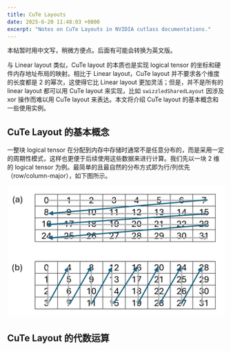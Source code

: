 ```yaml
---
title: CuTe Layouts
date: 2025-6-20 11:48:03 +0800
excerpt: "Notes on CuTe Layouts in NVIDIA cutlass documentations."
---
```


本帖暂时用中文写，稍微方便点。后面有可能会转换为英文版。

与 Linear layout 类似，CuTe layout 的本质也是实现 logical tensor 的坐标和硬件内存地址布局的映射。相比于 Linear layout，CuTe layout 并不要求各个维度的长度都是 2 的幂次，这使得它比 Linear layout 更加灵活；但是，并不是所有的 linear layout 都可以用 CuTe layout 来实现，比如 `swizzledSharedLayout` 因涉及 xor 操作而难以用 CuTe layout 来表达。本文将介绍 CuTe layout 的基本概念和一些使用实例。

## CuTe Layout 的基本概念

一整块 logical tensor 在分配到内存中存储时通常不是任意分布的，而是采用一定的周期性模式，这样也更便于后续使用这些数据来进行计算。我们先以一块 2 维的 logical tensor 为例。最简单的且最自然的分布方式即为行/列优先（row/column-major），如下图所示。

![Row/Column-major layout](/images/posts/cute-layouts/row-and-col-major.png)


## CuTe Layout 的代数运算

<script src="https://giscus.app/client.js"
        data-repo="bowenyu066/bowenyu066.github.io"
        data-repo-id="R_kgDOOSbJ2A"
        data-category="Announcements"
        data-category-id="DIC_kwDOOSbJ2M4CsmZz"
        data-mapping="pathname"
        data-strict="0"
        data-reactions-enabled="1"
        data-emit-metadata="0"
        data-input-position="bottom"
        data-theme="light"
        data-lang="en"
        crossorigin="anonymous"
        async>
</script>
